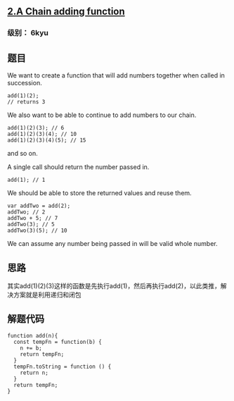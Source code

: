 ## [2.A Chain adding function](https://www.codewars.com/kata/539a0e4d85e3425cb0000a88/javascript)

### 级别： 6kyu

## 题目

We want to create a function that will add numbers together when called in succession.

```
add(1)(2);
// returns 3
```

We also want to be able to continue to add numbers to our chain.

```
add(1)(2)(3); // 6
add(1)(2)(3)(4); // 10
add(1)(2)(3)(4)(5); // 15
```

and so on.

A single call should return the number passed in.

```
add(1); // 1
```

We should be able to store the returned values and reuse them.

```
var addTwo = add(2);
addTwo; // 2
addTwo + 5; // 7
addTwo(3); // 5
addTwo(3)(5); // 10
```

We can assume any number being passed in will be valid whole number.

## 思路
其实add(1)(2)(3)这样的函数是先执行add(1)，然后再执行add(2)，以此类推，解决方案就是利用递归和闭包

## 解题代码
```
function add(n){
  const tempFn = function(b) {
    n += b;
    return tempFn;
  }
  tempFn.toString = function () {
    return n;
  }
  return tempFn;
}
```
